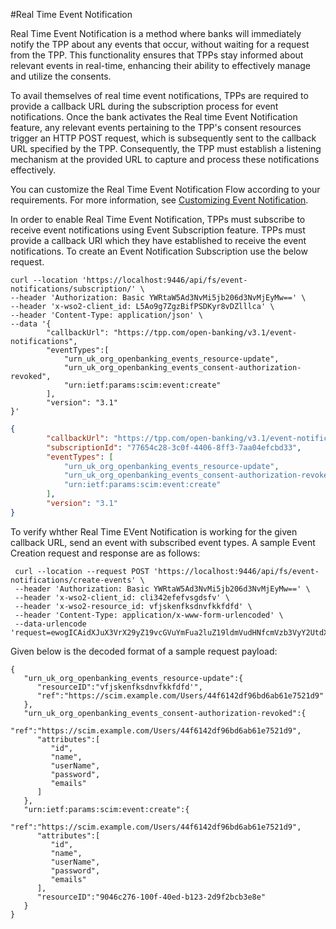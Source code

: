 #Real Time Event Notification

Real Time Event Notification is a method where banks will immediately notify the TPP about any events that occur, without waiting for a request from the TPP. This functionality ensures that TPPs stay informed about relevant events in real-time, enhancing their ability to effectively manage and utilize the consents.

To avail themselves of real time event notifications, TPPs are required to provide a callback URL during the subscription process for event notifications. Once the bank activates the Real time Event Notification feature, any relevant events pertaining to the TPP's consent resources trigger an HTTP POST request, which is subsequently sent to the callback URL specified by the TPP. Consequently, the TPP must establish a listening mechanism at the provided URL to capture and process these notifications effectively. 

You can customize the Real Time Event Notification Flow according to your requirements. For more information, see [Customizing Event Notification](../develop/custom-event-notification.md).

In order to enable Real Time Event Notification, TPPs must subscribe to receive event notifications using Event Subscription feature. TPPs must provide a callback URl which they have established to receive the event notifications. To create an Event Notification Subscription use the below request. 

```tab="Request"
curl --location 'https://localhost:9446/api/fs/event-notifications/subscription/' \
--header 'Authorization: Basic YWRtaW5Ad3NvMi5jb206d3NvMjEyMw==' \
--header 'x-wso2-client_id: L5Ao9g7ZgzBifPSDKyr8vDZlllca' \
--header 'Content-Type: application/json' \
--data '{
        "callbackUrl": "https://tpp.com/open-banking/v3.1/event-notifications",
        "eventTypes":[
            "urn_uk_org_openbanking_events_resource-update",
            "urn_uk_org_openbanking_events_consent-authorization-revoked",
            "urn:ietf:params:scim:event:create"
        ],
        "version": "3.1"
}'
```

```json tab="Response"
{
        "callbackUrl": "https://tpp.com/open-banking/v3.1/event-notifications",
        "subscriptionId": "77654c28-3c0f-4406-8ff3-7aa04efcbd33",
        "eventTypes": [
            "urn_uk_org_openbanking_events_resource-update",
            "urn_uk_org_openbanking_events_consent-authorization-revoked",
            "urn:ietf:params:scim:event:create"
        ],
        "version": "3.1"
}
```

To verify whther Real Time EVent Notification is working for the given callback URL, send an event with subscribed event types. A sample Event Creation request and response are as follows:

   ```
    curl --location --request POST 'https://localhost:9446/api/fs/event-notifications/create-events' \
    --header 'Authorization: Basic YWRtaW5Ad3NvMi5jb206d3NvMjEyMw==' \
    --header 'x-wso2-client_id: cli342efefvsgdsfv' \
    --header 'x-wso2-resource_id: vfjskenfksdnvfkkfdfd' \
    --header 'Content-Type: application/x-www-form-urlencoded' \
    --data-urlencode 'request=ewogICAidXJuX3VrX29yZ19vcGVuYmFua2luZ19ldmVudHNfcmVzb3VyY2UtdXBkYXRlIjp7CiAgICAgICJrZXkxIjoidmFsdWUiLAogICAgICAia2V5MiI6InZhbHVlIiwKICAgICAgImtleTMiOiJ2YWx1ZSIKICAgfSwKICAgInVybl91a19vcmdfb3BlbmJhbmtpbmdfZXZlbnRzX2NvbnNlbnQtYXV0aG9yaXphdGlvbi1yZXZva2VkIjp7CiAgICAgICJrZXkxIjoidmFsdWUiLAogICAgICAia2V5MiI6InZhbHVlIiwKICAgICAgImtleTMiOiJ2YWx1ZSIKICAgfQp9'
   ```
   
Given below is the decoded format of a sample request payload:

``` 
{
   "urn_uk_org_openbanking_events_resource-update":{
      "resourceID":"vfjskenfksdnvfkkfdfd'",
      "ref":"https://scim.example.com/Users/44f6142df96bd6ab61e7521d9"
   },
   "urn_uk_org_openbanking_events_consent-authorization-revoked":{
      "ref":"https://scim.example.com/Users/44f6142df96bd6ab61e7521d9",
      "attributes":[
         "id",
         "name",
         "userName",
         "password",
         "emails"
      ]
   },
   "urn:ietf:params:scim:event:create":{
      "ref":"https://scim.example.com/Users/44f6142df96bd6ab61e7521d9",
      "attributes":[
         "id",
         "name",
         "userName",
         "password",
         "emails"
      ],
      "resourceID":"9046c276-100f-40ed-b123-2d9f2bcb3e8e"
   }
}
```
